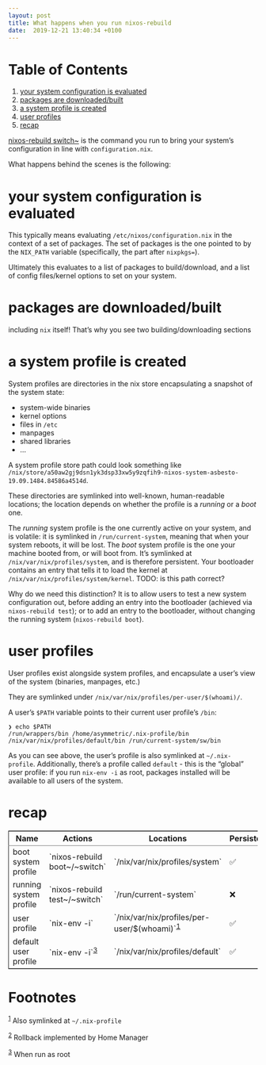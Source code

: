 ```yaml
---
layout: post
title: What happens when you run nixos-rebuild
date:  2019-12-21 13:40:34 +0100
---
```


# Table of Contents

1.  [your system configuration is evaluated](#org30df45f)
2.  [packages are downloaded/built](#org34af37a)
3.  [a system profile is created](#org413b089)
4.  [user profiles](#org0b7776a)
5.  [recap](#org5d506bd)

[nixos-rebuild switch~](https://github.com/NixOS/nixpkgs/blob/216f0e6ee4a65219f37caed95afda1a2c66188dc/nixos/modules/installer/tools/nixos-rebuild.sh) is the command you run to bring your system&rsquo;s
configuration in line with `configuration.nix`.

What happens behind the scenes is the following:


<a id="org30df45f"></a>

# your system configuration is evaluated

This typically means evaluating `/etc/nixos/configuration.nix` in the context of
a set of packages.
The set of packages is the one pointed to by the `NIX_PATH` variable
(specifically, the part after `nixpkgs=`).

Ultimately this evaluates to a list of packages to build/download, and a list of
config files/kernel options to set on your system.


<a id="org34af37a"></a>

# packages are downloaded/built

including `nix` itself! That&rsquo;s why you see two building/downloading sections


<a id="org413b089"></a>

# a system profile is created

System profiles are directories in the nix store encapsulating a snapshot of the
system state:

-   system-wide binaries
-   kernel options
-   files in `/etc`
-   manpages
-   shared libraries
-   &#x2026;

A system profile store path could look something like
`/nix/store/a50aw2gj9dsn1yk3dsp33xw5y9zqfih9-nixos-system-asbesto-19.09.1484.84586a4514d`.

These directories are symlinked into well-known, human-readable locations; the
location depends on whether the profile is a *running* or a *boot* one.

The *running* system profile is the one currently active on your system, and is
volatile: it is symlinked in `/run/current-system`, meaning that when your
system reboots, it will be lost.
The *boot* system profile is the one your machine booted from, or will boot
from. It&rsquo;s symlinked at `/nix/var/nix/profiles/system`, and is therefore
persistent.
Your bootloader contains an entry that tells it to load the kernel at
`/nix/var/nix/profiles/system/kernel`.
TODO: is this path correct?

Why do we need this distinction? It is to allow users to test a new system
configuration out, before adding an entry into the bootloader (achieved via
`nixos-rebuild test`); or to add an entry to the bootloader, without changing the
running system (`nixos-rebuild boot`).


<a id="org0b7776a"></a>

# user profiles

User profiles exist alongside system profiles, and encapsulate a user&rsquo;s view of
the system (binaries, manpages, etc.)

They are symlinked under `/nix/var/nix/profiles/per-user/$(whoami)/`.

A user&rsquo;s `$PATH` variable points to their current user profile&rsquo;s `/bin`:

    ❯ echo $PATH
    /run/wrappers/bin /home/asymmetric/.nix-profile/bin /nix/var/nix/profiles/default/bin /run/current-system/sw/bin

As you can see above, the user&rsquo;s profile is also symlinked at `~/.nix-profile`.
Additionally, there&rsquo;s a profile called `default` - this is the &ldquo;global&rdquo; user
profile: if you run `nix-env -i` as root, packages installed will be available
to all users of the system.


<a id="org5d506bd"></a>

# recap

<table border="2" cellspacing="0" cellpadding="6" rules="groups" frame="hsides">


<colgroup>
<col  class="org-left" />

<col  class="org-left" />

<col  class="org-left" />

<col  class="org-left" />

<col  class="org-left" />
</colgroup>
<thead>
<tr>
<th scope="col" class="org-left">Name</th>
<th scope="col" class="org-left">Actions</th>
<th scope="col" class="org-left">Locations</th>
<th scope="col" class="org-left">Persistent</th>
<th scope="col" class="org-left">Rollback</th>
</tr>
</thead>

<tbody>
<tr>
<td class="org-left">boot system profile</td>
<td class="org-left">`nixos-rebuild boot~/~switch`</td>
<td class="org-left">`/nix/var/nix/profiles/system`</td>
<td class="org-left">✅</td>
<td class="org-left">✅</td>
</tr>


<tr>
<td class="org-left">running system profile</td>
<td class="org-left">`nixos-rebuild test~/~switch`</td>
<td class="org-left">`/run/current-system`</td>
<td class="org-left">❌</td>
<td class="org-left">❌</td>
</tr>


<tr>
<td class="org-left">user profile</td>
<td class="org-left">`nix-env -i`</td>
<td class="org-left">`/nix/var/nix/profiles/per-user/$(whoami)`<sup><a id="fnr.1" class="footref" href="#fn.1">1</a></sup></td>
<td class="org-left">✅</td>
<td class="org-left">❌<sup><a id="fnr.2" class="footref" href="#fn.2">2</a></sup></td>
</tr>


<tr>
<td class="org-left">default user profile</td>
<td class="org-left">`nix-env -i`<sup><a id="fnr.3" class="footref" href="#fn.3">3</a></sup></td>
<td class="org-left">`/nix/var/nix/profiles/default`</td>
<td class="org-left">✅</td>
<td class="org-left">✅</td>
</tr>
</tbody>
</table>


# Footnotes

<sup><a id="fn.1" href="#fnr.1">1</a></sup> Also symlinked at `~/.nix-profile`

<sup><a id="fn.2" href="#fnr.2">2</a></sup> Rollback implemented by Home Manager

<sup><a id="fn.3" href="#fnr.3">3</a></sup> When run as root

